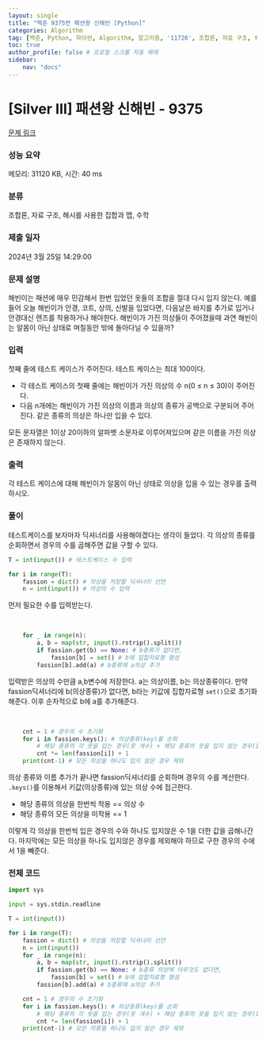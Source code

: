 ```yaml
---
layout: single
title: "백준 9375번 패션왕 신해빈 [Python]"
categories: Algorithm
tag: [백준, Python, 파이썬, Algorithm, 알고리즘, '11726', 조합론, 자료 구조, 해시, 수학]
toc: true
author_profile: false # 프로필 스크롤 자동 해제
sidebar:
    nav: "docs"
---
```


# [Silver III] 패션왕 신해빈 - 9375 

[문제 링크](https://www.acmicpc.net/problem/9375) 

### 성능 요약

메모리: 31120 KB, 시간: 40 ms

### 분류

조합론, 자료 구조, 해시를 사용한 집합과 맵, 수학

### 제출 일자

2024년 3월 25일 14:29:00

### 문제 설명

<p>해빈이는 패션에 매우 민감해서 한번 입었던 옷들의 조합을 절대 다시 입지 않는다. 예를 들어 오늘 해빈이가 안경, 코트, 상의, 신발을 입었다면, 다음날은 바지를 추가로 입거나 안경대신 렌즈를 착용하거나 해야한다. 해빈이가 가진 의상들이 주어졌을때 과연 해빈이는 알몸이 아닌 상태로 며칠동안 밖에 돌아다닐 수 있을까?</p>

### 입력 

 <p>첫째 줄에 테스트 케이스가 주어진다. 테스트 케이스는 최대 100이다.</p>

<ul>
	<li>각 테스트 케이스의 첫째 줄에는 해빈이가 가진 의상의 수 n(0 ≤ n ≤ 30)이 주어진다.</li>
	<li>다음 n개에는 해빈이가 가진 의상의 이름과 의상의 종류가 공백으로 구분되어 주어진다. 같은 종류의 의상은 하나만 입을 수 있다.</li>
</ul>

<p>모든 문자열은 1이상 20이하의 알파벳 소문자로 이루어져있으며 같은 이름을 가진 의상은 존재하지 않는다.</p>

### 출력 

 <p>각 테스트 케이스에 대해 해빈이가 알몸이 아닌 상태로 의상을 입을 수 있는 경우를 출력하시오.</p>

### 풀이
<p>테스트케이스를 보자마자 딕셔너리를 사용해야겠다는 생각이 들었다. 각 의상의 종류를 순회하면서 경우의 수를 곱해주면 값을 구할 수 있다.</p>

~~~python
T = int(input()) # 테스트케이스 수 입력

for i in range(T):
    fassion = dict() # 의상을 저장할 딕셔너리 선언
    n = int(input()) # 의상의 수 입력
~~~

<p>먼저 필요한 수를 입력받는다.</p>
<br>

~~~python
    for _ in range(n):
        a, b = map(str, input().rstrip().split())
        if fassion.get(b) == None: # b종류가 없다면,
            fassion[b] = set() # b에 집합자료형 형성
        fassion[b].add(a) # b종류에 a의상 추가
~~~
<p>입력받은 의상의 수만큼 a,b변수에 저장한다. a는 의상이름, b는 의상종류이다. 만약 fassion딕셔너리에 b(의상종류)가 없다면, b라는 키값에 집합자료형 <code>set()</code>으로 초기화해준다. 이후 순차적으로 b에 a를 추가해준다. </p>
<br>

~~~python
    cnt = 1 # 경우의 수 초기화
    for i in fassion.keys(): # 의상종류(key)를 순회
        # 해당 종류의 각 옷을 입는 경우(옷 개수) + 해당 종류의 옷을 입지 않는 경우(1)
        cnt *= len(fassion[i]) + 1
    print(cnt-1) # 모든 의상을 하나도 입지 않은 경우 제외
~~~
<p>의상 종류와 이름 추가가 끝나면 fassion딕셔너리를 순회하며 경우의 수를 계산한다. <code>.keys()</code>를 이용해서 키값(의상종류)에 있는 의상 수에 접근한다.

<ul>
    <li>해당 종류의 의상을 한번씩 착용 == 의상 수</li>
    <li>해당 종류의 모든 의상을 미착용 == 1</li>
</ul>
이렇게 각 의상을 한번씩 입은 경우의 수와 하나도 입지않은 수 1을 더한 값을 곱해나간다. 마지막에는 모든 의상을 하나도 입지않은 경우를 제외해야 하므로 구한 경우의 수에서 1을 빼준다.</p>

### 전체 코드
~~~python
import sys

input = sys.stdin.readline

T = int(input())

for i in range(T):
    fassion = dict() # 의상을 저장할 딕셔너리 선언
    n = int(input())
    for _ in range(n):
        a, b = map(str, input().rstrip().split())
        if fassion.get(b) == None: # b종류 의상에 아무것도 없다면,
            fassion[b] = set() # b에 집합자료형 형성
        fassion[b].add(a) # b종류에 a의상 추가

    cnt = 1 # 경우의 수 초기화
    for i in fassion.keys(): # 의상종류(key)를 순회
        # 해당 종류의 각 옷을 입는 경우(옷 개수) + 해당 종류의 옷을 입지 않는 경우(1)
        cnt *= len(fassion[i]) + 1
    print(cnt-1) # 모든 의류를 하나도 입지 않은 경우 제외
~~~